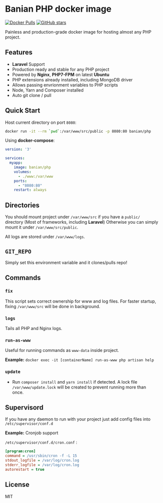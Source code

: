 # Banian PHP docker image

[![Docker Pulls](https://img.shields.io/docker/pulls/banian/php.svg)](https://hub.docker.com/r/banian/php)
[![GitHub stars](https://img.shields.io/github/stars/banianhost/php.svg?style=social&label=Star&?style=flat-square)](https://github.com/banian/php)

Painless and production-grade docker image for hosting almost any PHP project.

## Features

- **Laravel** Support
- Production ready and stable for any PHP project
- Powered by **Nginx**, **PHP7-FPM** on latest **Ubuntu**
- PHP extensions already installed, including MongoDB driver
- Allows passing envrionment variables to PHP scripts
- Node, Yarn and Composer installed
- Auto git clone / pull

## Quick Start

Host current directory on port `8080`:

```bash
docker run -it --rm `pwd`:/var/www/src/public -p 8080:80 banian/php
```

Using **docker-compose**:

```yaml
version: '3'

services:
  myapp:
    image: banian/php
    volumes:
      - ./www:/var/www
    ports:
      - "8080:80"
    restart: always
```

## Directories

You should mount project under `/var/www/src` if you have a `public/` directory (Most of frameworks, including **Laravel**) Otherwise you can simply mount it under `/var/www/src/public`.

All logs are stored under `/var/www/logs`.

## `GIT_REPO`

Simply set this environment variable and it clones/pulls repo!

## Commands

### `fix`

This script sets correct ownership for www and log files. For faster startup, fixing `/var/www/src` will be done in background.

### `logs`

Tails all PHP and Nginx logs.

### `run-as-www`

Useful for running commands as `www-data` inside project.

**Example:** `docker exec -it [containerName] run-as-www php artisan help`

### `update`

- Run `composer install` and `yarn install` if detected. A lock file `/var/www/update.lock` will be created to prevent running more than once.

## Supervisord

If you have any daemon to run with your project just add config files into `/etc/supervisor/conf.d`

**Example:** Cronjob support

`/etc/supervisor/conf.d/cron.conf` :

```ini
[program:cron]
command = /usr/sbin/cron -f -L 15
stdout_logfile = /var/log/cron.log
stderr_logfile = /var/log/cron.log
autorestart = true
```

## License

MIT
